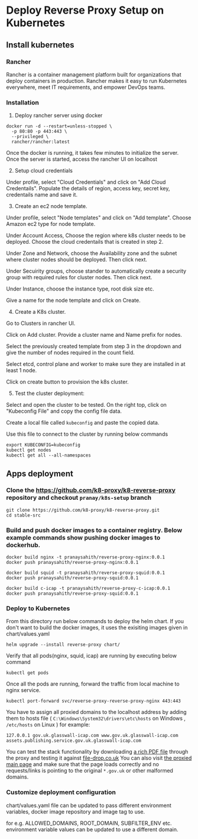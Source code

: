# Deploy Reverse Proxy Setup on Kubernetes

## Install kubernetes

### Rancher

Rancher is a container management platform built for organizations that deploy containers in production. Rancher makes it easy to run Kubernetes everywhere, meet IT requirements, and empower DevOps teams.

### Installation

1. Deploy rancher server using docker

```
docker run -d --restart=unless-stopped \
  -p 80:80 -p 443:443 \
  --privileged \
  rancher/rancher:latest
```

Once the docker is running, it takes few minutes to initialize the server. Once the server is started, access the rancher UI on localhost

2. Setup cloud credentials

Under profile, select "Cloud Credentials" and click on "Add Cloud Credentails". Populate the details of region, access key, secret key, credentails name and save it.

3. Create an ec2 node template.

Under profile, select "Node templates" and click on "Add template". Choose Amazon ec2 type for node template. 

Under Account Access, Choose the region where k8s cluster needs to be deployed. Choose the cloud credentails that is created in step 2.

Under Zone and Network, choose the Availability zone and the subnet where cluster nodes should be deployed. Then click next.

Under Secuirity groups, choose stander to automatically create a security group with required rules for cluster nodes. Then click next.

Under Instance, choose the instance type, root disk size etc.

Give a name for the node template and click on Create.


4. Create a K8s cluster.

Go to Clusters in rancher UI.

Click on Add cluster. Provide a cluster name and Name prefix for nodes.

Select the previously created template from step 3 in the dropdown and give the number of nodes required in the count field.

Select etcd, control plane and worker to make sure they are installed in at least 1 node.

Click on create button to provision the k8s cluster.


5. Test the cluster deployment:

Select and open the cluster to be tested. On the right top, click on "Kubeconfig File" and copy the config file data.

Create a local file called `kubeconfig` and paste the copied data.

Use this file to connect to the cluster by running below commands

  ```
  export KUBECONFIG=kubeconfig
  kubectl get nodes
  kubectl get all --all-namespaces
  ``` 

## Apps deployment


### Clone the https://github.com/k8-proxy/k8-reverse-proxy repository and checkout `pranay/k8s-setup` branch

```
git clone https://github.com/k8-proxy/k8-reverse-proxy.git
cd stable-src
```

### Build and push docker images to a container registry. Below example commands show pushing docker images to dockerhub.

```
docker build nginx -t pranaysahith/reverse-proxy-nginx:0.0.1
docker push pranaysahith/reverse-proxy-nginx:0.0.1

docker build squid -t pranaysahith/reverse-proxy-squid:0.0.1
docker push pranaysahith/reverse-proxy-squid:0.0.1

docker build c-icap -t pranaysahith/reverse-proxy-c-icap:0.0.1
docker push pranaysahith/reverse-proxy-squid:0.0.1
```

### Deploy to Kubernetes
From this directory run below commands to deploy the helm chart. If you don't want to build the docker images, it uses the exisiting images given in chart/values.yaml

```
helm upgrade --install reverse-proxy chart/
```

Verify that all pods(nginx, squid, icap) are running by executing below command
```
kubectl get pods
```

Once all the pods are running, forward the traffic from local machine to nginx service.
```
kubectl port-forward svc/reverse-proxy-reverse-proxy-nginx 443:443
```

You have to assign all proxied domains to the localhost address by adding them to hosts file ( `C:\Windows\System32\drivers\etc\hosts` on Windows , `/etc/hosts` on Linux )
  for example: 

```
127.0.0.1 gov.uk.glasswall-icap.com www.gov.uk.glasswall-icap.com assets.publishing.service.gov.uk.glasswall-icap.com
```

You can test the stack functionality by downloading [a rich PDF file](https://assets.publishing.service.gov.uk.glasswall-icap.com/government/uploads/system/uploads/attachment_data/file/901225/uk-internal-market-white-paper.pdf) through the proxy and testing it against [file-drop.co.uk](https://file-drop.co.uk)
You can also visit [the proxied main page](https://www.gov.uk.glasswall-icap.com/) and make sure that the page loads correctly and no requests/links is pointing to the original `*.gov.uk` or other malformed domains.

### Customize deployment configuration
chart/values.yaml file can be updated to pass different environment variables, docker image repository and image tag to use.

for e.g. ALLOWED_DOMAINS, ROOT_DOMAIN, SUBFILTER_ENV etc. environment variable values can be updated to use a different domain.
